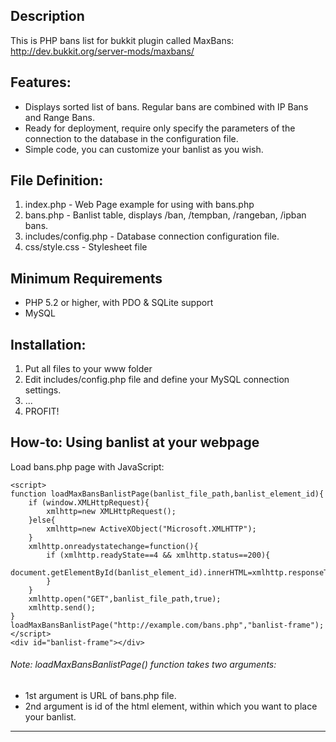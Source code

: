 Description
----
This is PHP bans list for bukkit plugin called MaxBans:  
http://dev.bukkit.org/server-mods/maxbans/

Features:
----
* Displays sorted list of bans. Regular bans are combined with IP Bans and Range Bans.
* Ready for deployment, require only specify the parameters of the connection to the database in the configuration file.
* Simple code, you can customize your banlist as you wish.

File Definition:
----
1. index.php - Web Page example for using with bans.php
2. bans.php - Banlist table, displays /ban, /tempban, /rangeban, /ipban bans.
3. includes/config.php - Database connection configuration file.  
4. css/style.css - Stylesheet file

Minimum Requirements 
----
* PHP 5.2 or higher, with PDO & SQLite support
* MySQL

Installation:
----
1. Put all files to your www folder   
2. Edit includes/config.php file and define your MySQL connection settings.  
3. ...
4. PROFIT!

How-to: Using banlist at your webpage
----
Load bans.php page with JavaScript:
```
<script>
function loadMaxBansBanlistPage(banlist_file_path,banlist_element_id){
	if (window.XMLHttpRequest){
		xmlhttp=new XMLHttpRequest();
	}else{
		xmlhttp=new ActiveXObject("Microsoft.XMLHTTP");
	}
	xmlhttp.onreadystatechange=function(){
		if (xmlhttp.readyState==4 && xmlhttp.status==200){
			document.getElementById(banlist_element_id).innerHTML=xmlhttp.responseText;
		}
	}
	xmlhttp.open("GET",banlist_file_path,true);
	xmlhttp.send();
}
loadMaxBansBanlistPage("http://example.com/bans.php","banlist-frame");
</script>
<div id="banlist-frame"></div>
```
###### Note: loadMaxBansBanlistPage() function takes two arguments:
* 1st argument is URL of bans.php file.
* 2nd argument is id of the html element, within which you want to place your banlist.

----

